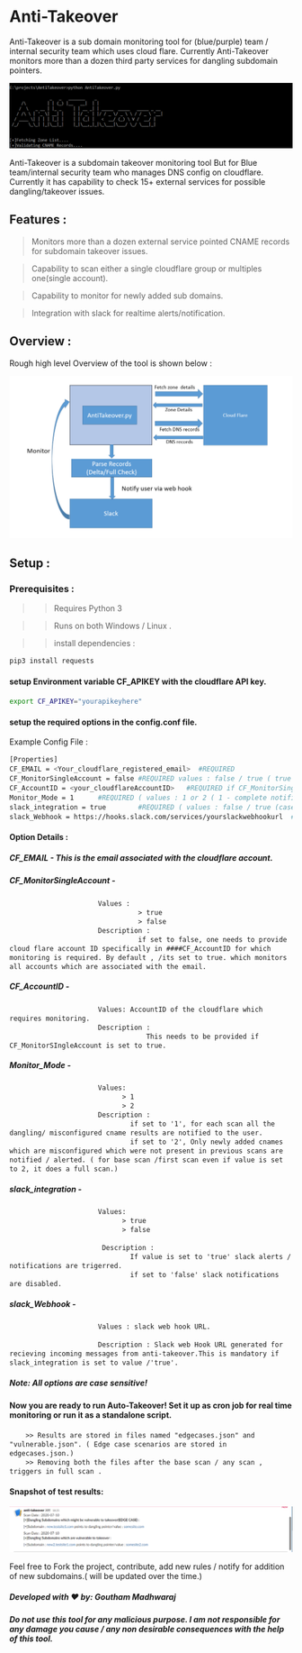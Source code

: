 # Anti-Takeover
Anti-Takeover is a sub domain monitoring tool for (blue/purple) team / internal security team which uses cloud flare. Currently Anti-Takeover monitors more than a dozen third party services for dangling subdomain pointers.


![Anti-Takeover](/Screenshots/antitakeover_1.PNG)

Anti-Takeover is a subdomain takeover monitoring tool But for Blue team/internal security team who manages DNS config on cloudflare. Currently it has capability to check 15+ external services for possible dangling/takeover issues.

## Features :

> Monitors more than a dozen external service pointed CNAME records for subdomain takeover issues.

> Capability to scan either a single cloudflare group or multiples one(single account).

> Capability to monitor for newly added sub domains.

> Integration with slack for realtime alerts/notification. 

## Overview :

Rough high level Overview of the tool is shown below :

![Anti-Takeover](/Screenshots/antitakeover_2.PNG)

## Setup :

### Prerequisites :

>> Requires Python 3

>> Runs on both Windows / Linux .

>> install dependencies :
```bash
pip3 install requests
```
#### setup Environment variable CF_APIKEY with the cloudflare API key.
```bash
export CF_APIKEY="yourapikeyhere"
```
#### setup the required options in the config.conf file.
Example Config File :

```bash
[Properties]
CF_EMAIL = <Your_cloudflare_registered_email>  #REQUIRED 
CF_MonitorSingleAccount = false #REQUIRED values : false / true ( true : monitors only single CF account. false : monitors every account associated with email ID )          
CF_AccountID = <your_cloudflareAccountID>   #REQUIRED if CF_MonitorSingleAccount set to true
Monitor_Mode = 1      #REQUIRED ( values : 1 or 2 ( 1 - complete notification , 2 - delta notification )
slack_integration = true        #REQUIRED ( values : false / true (case sensitive) )
slack_Webhook = https://hooks.slack.com/services/yourslackwebhookurl  #REQUIRED if slack_integration is true
```
#### Option Details :
##### CF_EMAIL - This is the email associated with the cloudflare account.

##### CF_MonitorSingleAccount - 

                          Values :
                                    > true
                                    > false
                          Description : 
                                    if set to false, one needs to provide cloud flare account ID specifically in ####CF_AccountID for which monitoring is required. By default , /its set to true. which monitors all accounts which are associated with the email.
##### CF_AccountID -

                          Values: AccountID of the cloudflare which requires monitoring.
                          Description :
                                      This needs to be provided if CF_MonitorSIngleAccount is set to true.
##### Monitor_Mode - 
                          Values:
                                > 1
                                > 2
                          Description :
                                  if set to '1', for each scan all the dangling/ misconfigured cname results are notified to the user.
                                  if set to '2', Only newly added cnames which are misconfigured which were not present in previous scans are notified / alerted. ( for base scan /first scan even if value is set to 2, it does a full scan.)
                                  
##### slack_integration - 
                          Values:
                                > true
                                > false
                                
                           Description :
                                  If value is set to 'true' slack alerts / notifications are trigerred.
                                  if set to 'false' slack notifications are disabled.

##### slack_Webhook -
                          Values : slack web hook URL.
                          
                          Description : Slack web Hook URL generated for recieving incoming messages from anti-takeover.This is mandatory if slack_integration is set to value /'true'.
                                  
##### Note: All options are case sensitive!

#### Now you are ready to run Auto-Takeover! Set it up as cron job for real time monitoring or run it as a standalone script.

        >> Results are stored in files named "edgecases.json" and "vulnerable.json". ( Edge case scenarios are stored in edgecases.json.)
        >> Removing both the files after the base scan / any scan , triggers in full scan .
        
#### Snapshot of test results:
![Anti-Takeover](/Screenshots/antitakeover_3.PNG)
        
        
Feel free to Fork the project, contribute, add new rules / notify for addition of new subdomains.( will be updated over the time.)        

##### Developed with ♥️ by: Goutham Madhwaraj
##### Do not use this tool for any malicious purpose. I am not responsible for any damage you cause / any non desirable consequences with the help of this tool.
